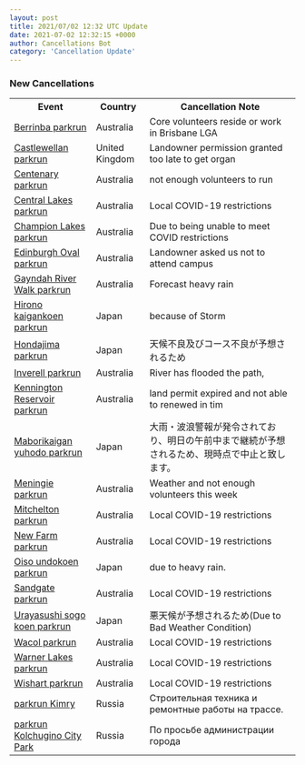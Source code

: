 ```yaml
---
layout: post
title: 2021/07/02 12:32 UTC Update
date: 2021-07-02 12:32:15 +0000
author: Cancellations Bot
category: 'Cancellation Update'
---
```


<h3>New Cancellations</h3>
<table style='width: 100%'>
    <tr>
        <th>Event</th>
        <th>Country</th>
        <th>Cancellation Note</th>
    </tr>
    <tr>
        <td><a href="https://www.parkrun.com.au/berrinba">Berrinba parkrun</a></td>
        <td>Australia</td>
        <td>Core volunteers reside or work in Brisbane LGA</td>
    </tr>
    <tr>
        <td><a href="https://www.parkrun.org.uk/castlewellan">Castlewellan parkrun</a></td>
        <td>United Kingdom</td>
        <td>Landowner permission granted too late to get organ</td>
    </tr>
    <tr>
        <td><a href="https://www.parkrun.com.au/centenary">Centenary parkrun</a></td>
        <td>Australia</td>
        <td>not enough volunteers to run</td>
    </tr>
    <tr>
        <td><a href="https://www.parkrun.com.au/centrallakes">Central Lakes parkrun</a></td>
        <td>Australia</td>
        <td>Local COVID-19 restrictions</td>
    </tr>
    <tr>
        <td><a href="https://www.parkrun.com.au/championlakes">Champion Lakes parkrun</a></td>
        <td>Australia</td>
        <td>Due to being unable to meet COVID restrictions</td>
    </tr>
    <tr>
        <td><a href="https://www.parkrun.com.au/edinburghoval">Edinburgh Oval parkrun</a></td>
        <td>Australia</td>
        <td>Landowner asked us not to attend campus</td>
    </tr>
    <tr>
        <td><a href="https://www.parkrun.com.au/gayndahriverwalk">Gayndah River Walk parkrun</a></td>
        <td>Australia</td>
        <td>Forecast heavy rain</td>
    </tr>
    <tr>
        <td><a href="https://www.parkrun.jp/hironokaigankoen">Hirono kaigankoen parkrun</a></td>
        <td>Japan</td>
        <td>because of Storm</td>
    </tr>
    <tr>
        <td><a href="https://www.parkrun.jp/hondajima">Hondajima parkrun</a></td>
        <td>Japan</td>
        <td>天候不良及びコース不良が予想されるため</td>
    </tr>
    <tr>
        <td><a href="https://www.parkrun.com.au/inverell">Inverell parkrun</a></td>
        <td>Australia</td>
        <td>River has flooded the path,</td>
    </tr>
    <tr>
        <td><a href="https://www.parkrun.com.au/kenningtonreservoir">Kennington Reservoir parkrun</a></td>
        <td>Australia</td>
        <td>land permit expired and not able to renewed in tim</td>
    </tr>
    <tr>
        <td><a href="https://www.parkrun.jp/maborikaiganyuhodo">Maborikaigan yuhodo parkrun</a></td>
        <td>Japan</td>
        <td>大雨・波浪警報が発令されており、明日の午前中まで継続が予想されるため、現時点で中止と致します。</td>
    </tr>
    <tr>
        <td><a href="https://www.parkrun.com.au/meningie">Meningie parkrun</a></td>
        <td>Australia</td>
        <td>Weather and not enough volunteers this week</td>
    </tr>
    <tr>
        <td><a href="https://www.parkrun.com.au/mitchelton">Mitchelton parkrun</a></td>
        <td>Australia</td>
        <td>Local COVID-19 restrictions</td>
    </tr>
    <tr>
        <td><a href="https://www.parkrun.com.au/newfarm">New Farm parkrun</a></td>
        <td>Australia</td>
        <td>Local COVID-19 restrictions</td>
    </tr>
    <tr>
        <td><a href="https://www.parkrun.jp/oisoundokoen">Oiso undokoen parkrun</a></td>
        <td>Japan</td>
        <td>due to heavy rain.</td>
    </tr>
    <tr>
        <td><a href="https://www.parkrun.com.au/sandgate">Sandgate parkrun</a></td>
        <td>Australia</td>
        <td>Local COVID-19 restrictions</td>
    </tr>
    <tr>
        <td><a href="https://www.parkrun.jp/urayasushisogokoen">Urayasushi sogo koen parkrun</a></td>
        <td>Japan</td>
        <td>悪天候が予想されるため(Due to Bad Weather Condition)</td>
    </tr>
    <tr>
        <td><a href="Added">Wacol parkrun</a></td>
        <td>Australia</td>
        <td>Local COVID-19 restrictions</td>
    </tr>
    <tr>
        <td><a href="https://www.parkrun.com.au/warnerlakes">Warner Lakes parkrun</a></td>
        <td>Australia</td>
        <td>Local COVID-19 restrictions</td>
    </tr>
    <tr>
        <td><a href="https://www.parkrun.com.au/wishart">Wishart parkrun</a></td>
        <td>Australia</td>
        <td>Local COVID-19 restrictions</td>
    </tr>
    <tr>
        <td><a href="https://www.parkrun.ru/kimry">parkrun Kimry</a></td>
        <td>Russia</td>
        <td>Строительная техника и ремонтные работы на трассе.</td>
    </tr>
    <tr>
        <td><a href="https://www.parkrun.ru/kolchuginocitypark">parkrun Kolchugino City Park</a></td>
        <td>Russia</td>
        <td>По просьбе администрации города</td>
    </tr>
</table>
